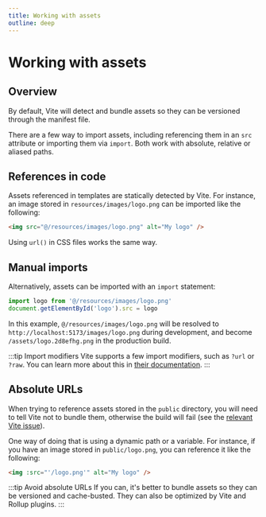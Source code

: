 ```yaml
---
title: Working with assets
outline: deep
---
```


# Working with assets

## Overview

By default, Vite will detect and bundle assets so they can be versioned through the manifest file.

There are a few way to import assets, including referencing them in an `src` attribute or importing them via `import`. Both work with absolute, relative or aliased paths.

## References in code

Assets referenced in templates are statically detected by Vite. For instance, an image stored in `resources/images/logo.png` can be imported like the following:

```html
<img src="@/resources/images/logo.png" alt="My logo" />
```

Using `url()` in CSS files works the same way.

## Manual imports

Alternatively, assets can be imported with an `import` statement:

```js
import logo from '@/resources/images/logo.png'
document.getElementById('logo').src = logo
```

In this example, `@/resources/images/logo.png` will be resolved to `http://localhost:5173/images/logo.png` during development, and become `/assets/logo.2d8efhg.png` in the production build.

:::tip Import modifiers
Vite supports a few import modifiers, such as `?url` or `?raw`. You can learn more about this in [their documentation](https://vitejs.dev/guide/assets.html#the-public-directory).
:::


## Absolute URLs

When trying to reference assets stored in the `public` directory, you will need to tell Vite not to bundle them, otherwise the build will fail (see the [relevant Vite issue](https://github.com/vitejs/vite/issues/4836)).

One way of doing that is using a dynamic path or a variable. For instance, if you have an image stored in `public/logo.png`, you can reference it like the following:

```html
<img :src="'/logo.png'" alt="My logo" />
```

:::tip Avoid absolute URLs
If you can, it's better to bundle assets so they can be versioned and cache-busted. They can also be optimized by Vite and Rollup plugins.
:::
